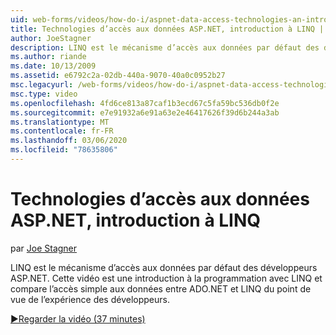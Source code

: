 ```yaml
---
uid: web-forms/videos/how-do-i/aspnet-data-access-technologies-an-introduction-to-linq
title: Technologies d’accès aux données ASP.NET, introduction à LINQ | Microsoft Docs
author: JoeStagner
description: LINQ est le mécanisme d’accès aux données par défaut des développeurs ASP.NET. Cette vidéo est une introduction à la programmation avec LINQ et compare l’accès simple aux données betwee...
ms.author: riande
ms.date: 10/13/2009
ms.assetid: e6792c2a-02db-440a-9070-40a0c0952b27
msc.legacyurl: /web-forms/videos/how-do-i/aspnet-data-access-technologies-an-introduction-to-linq
msc.type: video
ms.openlocfilehash: 4fd6ce813a87caf1b3ecd67c5fa59bc536db0f2e
ms.sourcegitcommit: e7e91932a6e91a63e2e46417626f39d6b244a3ab
ms.translationtype: MT
ms.contentlocale: fr-FR
ms.lasthandoff: 03/06/2020
ms.locfileid: "78635806"
---
```

# <a name="aspnet-data-access-technologies-an-introduction-to-linq"></a>Technologies d’accès aux données ASP.NET, introduction à LINQ

par [Joe Stagner](https://github.com/JoeStagner)

LINQ est le mécanisme d’accès aux données par défaut des développeurs ASP.NET. Cette vidéo est une introduction à la programmation avec LINQ et compare l’accès simple aux données entre ADO.NET et LINQ du point de vue de l’expérience des développeurs.

[&#9654;Regarder la vidéo (37 minutes)](https://channel9.msdn.com/Blogs/ASP-NET-Site-Videos/aspnet-data-access-technologies-an-introduction-to-linq)
